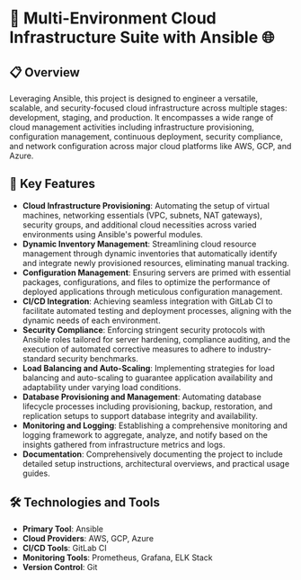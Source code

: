 # 🚀 Multi-Environment Cloud Infrastructure Suite with Ansible 🌐

## 📋 Overview
Leveraging Ansible, this project is designed to engineer a versatile, scalable, and security-focused cloud infrastructure across multiple stages: development, staging, and production. It encompasses a wide range of cloud management activities including infrastructure provisioning, configuration management, continuous deployment, security compliance, and network configuration across major cloud platforms like AWS, GCP, and Azure.

## 🔑 Key Features

- **Cloud Infrastructure Provisioning**: Automating the setup of virtual machines, networking essentials (VPC, subnets, NAT gateways), security groups, and additional cloud necessities across varied environments using Ansible's powerful modules.
- **Dynamic Inventory Management**: Streamlining cloud resource management through dynamic inventories that automatically identify and integrate newly provisioned resources, eliminating manual tracking.
- **Configuration Management**: Ensuring servers are primed with essential packages, configurations, and files to optimize the performance of deployed applications through meticulous configuration management.
- **CI/CD Integration**: Achieving seamless integration with GitLab CI to facilitate automated testing and deployment processes, aligning with the dynamic needs of each environment.
- **Security Compliance**: Enforcing stringent security protocols with Ansible roles tailored for server hardening, compliance auditing, and the execution of automated corrective measures to adhere to industry-standard security benchmarks.
- **Load Balancing and Auto-Scaling**: Implementing strategies for load balancing and auto-scaling to guarantee application availability and adaptability under varying load conditions.
- **Database Provisioning and Management**: Automating database lifecycle processes including provisioning, backup, restoration, and replication setups to support database integrity and availability.
- **Monitoring and Logging**: Establishing a comprehensive monitoring and logging framework to aggregate, analyze, and notify based on the insights gathered from infrastructure metrics and logs.
- **Documentation**: Comprehensively documenting the project to include detailed setup instructions, architectural overviews, and practical usage guides.

## 🛠 Technologies and Tools

- **Primary Tool**: Ansible
- **Cloud Providers**: AWS, GCP, Azure
- **CI/CD Tools**: GitLab CI
- **Monitoring Tools**: Prometheus, Grafana, ELK Stack
- **Version Control**: Git
